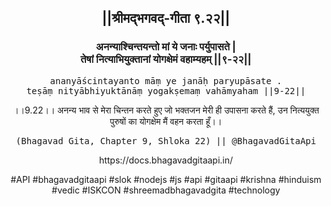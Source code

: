 <center><h2>||श्रीमद्‍भगवद्‍-गीता ९.२२||</h2>
<h3>अनन्याश्चिन्तयन्तो मां ये जनाः पर्युपासते |<br/>तेषां नित्याभियुक्तानां योगक्षेमं वहाम्यहम् ||९-२२||</h3>
<pre>ananyāścintayanto māṃ ye janāḥ paryupāsate .<br/>teṣāṃ nityābhiyuktānāṃ yogakṣemaṃ vahāmyaham ||9-22||</pre>
<p>।।9.22।। अनन्य भाव से मेरा चिन्तन करते हुए जो भक्तजन मेरी ही उपासना करते हैं, उन नित्ययुक्त पुरुषों का योगक्षेम मैं वहन करता हूँ।।</p>
<pre>(Bhagavad Gita, Chapter 9, Shloka 22) || @BhagavadGitaApi</pre><p>https://docs.bhagavadgitaapi.in/</p><p>#API #bhagavadgitaapi #slok #nodejs #js #api #gitaapi #krishna #hinduism #vedic #ISKCON #shreemadbhagavadgita #technology</p></center>